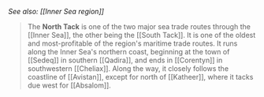 *See also: [[Inner Sea region]]*
> The **North Tack** is one of the two major sea trade routes through the [[Inner Sea]], the other being the [[South Tack]]. It is one of the oldest and most-profitable of the region's maritime trade routes. It runs along the Inner Sea's northern coast, beginning at the town of [[Sedeq]] in southern [[Qadira]], and ends in [[Corentyn]] in southwestern [[Cheliax]]. Along the way, it closely follows the coastline of [[Avistan]], except for north of [[Katheer]], where it tacks due west for [[Absalom]].







